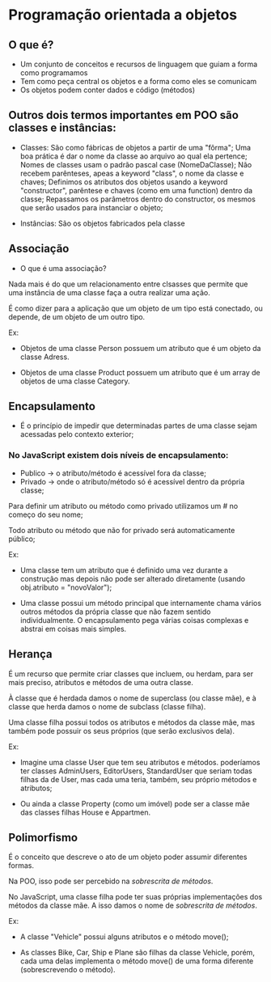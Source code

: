# Programação orientada a objetos

## O que é?
- Um conjunto de conceitos e recursos de linguagem que guiam
a forma como programamos
- Tem como peça central os objetos e a forma como eles se comunicam
- Os objetos podem conter dados e código (métodos)

## Outros dois termos importantes em POO são classes e instâncias:
- Classes: 
São como fábricas de objetos a partir de uma "fôrma";
Uma boa prática é dar o nome da classe ao arquivo ao qual ela pertence;
Nomes de classes usam o padrão pascal case (NomeDaClasse);
Não recebem parênteses, apeas a keyword "class", o nome da classe e chaves;
Definimos os atributos dos objetos usando a keyword "constructor", parêntese e chaves (como em uma function)
dentro da classe;
Repassamos os parâmetros dentro do constructor, os mesmos que serão usados para instanciar o objeto;


- Instâncias: 
São os objetos fabricados pela classe


## Associação

- O que é uma associação?

Nada mais é do que um relacionamento entre clsasses que permite que
uma instância de uma classe faça a outra realizar uma ação.

É como dizer para a aplicação que um objeto de um tipo está 
conectado, ou depende, de um objeto de um outro tipo.

Ex:
- Objetos de uma classe Person possuem um atributo que é 
um objeto da classe Adress.

- Objetos de uma classe Product possuem um atributo 
que é um array  de objetos de uma classe Category.


## Encapsulamento

- É o princípio de impedir que determinadas partes de uma classe sejam acessadas
pelo contexto exterior;

### No JavaScript existem dois níveis de encapsulamento: 
- Publico -> o atributo/método é acessível fora da classe;
- Privado -> onde o atributo/método só é acessível dentro da própria classe;


Para definir um atributo ou método como privado utilizamos um # no começo do seu nome;

Todo atributo ou método que não for privado será automaticamente público;

Ex:
- Uma classe tem um atributo que é definido uma vez durante a construção mas depois
não pode ser alterado diretamente (usando obj.atributo = "novoValor");

- Uma classe possui um método principal que internamente chama vários outros 
métodos da própria classe que não fazem sentido individualmente. O encapsulamento
pega várias coisas complexas e abstrai em coisas mais simples.


## Herança
É um recurso que permite criar classes que incluem, ou  herdam, para ser mais preciso,
atributos e métodos de uma outra classe.

À classe que é herdada damos o nome de superclass (ou classe mãe), e à classe
que herda damos o nome de subclass (classe filha).

Uma classe filha possui todos os atributos e métodos da classe mãe,
mas também pode possuir os seus próprios (que serão exclusivos dela).

Ex:
- Imagine uma classe User que tem seu atributos e métodos. poderíamos ter classes
AdminUsers, EditorUsers, StandardUser que seriam todas filhas da de User, mas cada uma teria, também,
seu próprio métodos e atributos;

- Ou ainda a classe Property (como um imóvel) pode ser a classe mãe
das classes filhas House e Appartmen.


## Polimorfismo

É o conceito que descreve o ato de um objeto poder assumir diferentes
formas.

Na POO, isso pode ser percebido na *sobrescrita de métodos*.

No JavaScript, uma classe filha pode ter suas próprias implementações dos
métodos da classe mãe. A isso damos o nome de *sobrescrita de métodos*.

Ex:
- A classe "Vehicle" possui alguns atributos e o método move();

- As classes Bike, Car, Ship e Plane são filhas da classe Vehicle, porém,
cada uma delas implementa o método move() de uma forma diferente (sobrescrevendo o método).